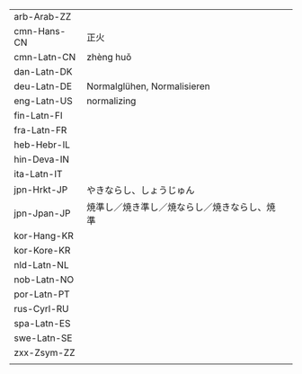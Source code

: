 | | | |
|-|-|-|
| arb-Arab-ZZ |  |  |
| cmn-Hans-CN | 正火 |  |
| cmn-Latn-CN | zhèng huǒ |  |
| dan-Latn-DK |  |  |
| deu-Latn-DE | Normalglühen, Normalisieren |  |
| eng-Latn-US | normalizing |  |
| fin-Latn-FI |  |  |
| fra-Latn-FR |  |  |
| heb-Hebr-IL |  |  |
| hin-Deva-IN |  |  |
| ita-Latn-IT |  |  |
| jpn-Hrkt-JP | やきならし、しょうじゅん |  |
| jpn-Jpan-JP | 焼準し／焼き準し／焼ならし／焼きならし、焼準 |  |
| kor-Hang-KR |  |  |
| kor-Kore-KR |  |  |
| nld-Latn-NL |  |  |
| nob-Latn-NO |  |  |
| por-Latn-PT |  |  |
| rus-Cyrl-RU |  |  |
| spa-Latn-ES |  |  |
| swe-Latn-SE |  |  |
| zxx-Zsym-ZZ |  |  |
|  |  |  |
